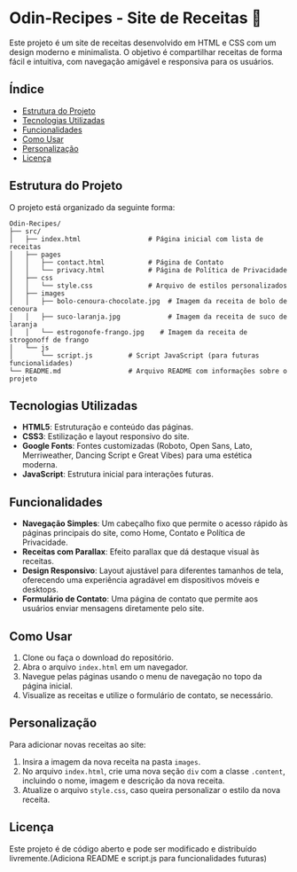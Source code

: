 # Odin-Recipes - Site de Receitas 🍰

Este projeto é um site de receitas desenvolvido em HTML e CSS com um design moderno e minimalista. O objetivo é compartilhar receitas de forma fácil e intuitiva, com navegação amigável e responsiva para os usuários.

## Índice

- [Estrutura do Projeto](#estrutura-do-projeto)
- [Tecnologias Utilizadas](#tecnologias-utilizadas)
- [Funcionalidades](#funcionalidades)
- [Como Usar](#como-usar)
- [Personalização](#personalização)
- [Licença](#licença)

## Estrutura do Projeto

O projeto está organizado da seguinte forma:

```plaintext
Odin-Recipes/
├── src/
│   ├── index.html                 # Página inicial com lista de receitas
│   ├── pages
│   │   ├── contact.html           # Página de Contato
│   │   └── privacy.html           # Página de Política de Privacidade
│   ├── css
│   │   └── style.css              # Arquivo de estilos personalizados
│   ├── images
│   │   ├── bolo-cenoura-chocolate.jpg  # Imagem da receita de bolo de cenoura
│   │   ├── suco-laranja.jpg            # Imagem da receita de suco de laranja
│   │   └── estrogonofe-frango.jpg    # Imagem da receita de strogonoff de frango
│   └── js
│       └── script.js         # Script JavaScript (para futuras funcionalidades)
└── README.md                 # Arquivo README com informações sobre o projeto
```

## Tecnologias Utilizadas

- **HTML5**: Estruturação e conteúdo das páginas.
- **CSS3**: Estilização e layout responsivo do site.
- **Google Fonts**: Fontes customizadas (Roboto, Open Sans, Lato, Merriweather, Dancing Script e Great Vibes) para uma estética moderna.
- **JavaScript**: Estrutura inicial para interações futuras.

## Funcionalidades

- **Navegação Simples**: Um cabeçalho fixo que permite o acesso rápido às páginas principais do site, como Home, Contato e Política de Privacidade.
- **Receitas com Parallax**: Efeito parallax que dá destaque visual às receitas.
- **Design Responsivo**: Layout ajustável para diferentes tamanhos de tela, oferecendo uma experiência agradável em dispositivos móveis e desktops.
- **Formulário de Contato**: Uma página de contato que permite aos usuários enviar mensagens diretamente pelo site.

## Como Usar

1. Clone ou faça o download do repositório.
2. Abra o arquivo `index.html` em um navegador.
3. Navegue pelas páginas usando o menu de navegação no topo da página inicial.
4. Visualize as receitas e utilize o formulário de contato, se necessário.

## Personalização

Para adicionar novas receitas ao site:

1. Insira a imagem da nova receita na pasta `images`.
2. No arquivo `index.html`, crie uma nova seção `div` com a classe `.content`, incluindo o nome, imagem e descrição da nova receita.
3. Atualize o arquivo `style.css`, caso queira personalizar o estilo da nova receita.

## Licença

Este projeto é de código aberto e pode ser modificado e distribuído livremente.(Adiciona README e script.js para funcionalidades futuras)
